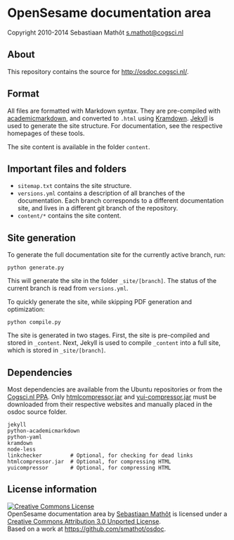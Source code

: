 # OpenSesame documentation area

Copyright 2010-2014
Sebastiaan Mathôt <s.mathot@cogsci.nl>

## About

This repository contains the source for <http://osdoc.cogsci.nl/>.

## Format

All files are formatted with Markdown syntax. They are pre-compiled with [academicmarkdown][], and converted to `.html` using [Kramdown][]. [Jekyll][] is used to generate the site structure. For documentation, see the respective homepages of these tools.

The site content is available in the folder `content`.

## Important files and folders

- `sitemap.txt` contains the site structure.
- `versions.yml` contains a description of all branches of the documentation. Each branch corresponds to a different documentation site, and lives in a different git branch of the repository.
- `content/*` contains the site content.

## Site generation

To generate the full documentation site for the currently active branch, run:

	python generate.py

This will generate the site in the folder `_site/[branch]`. The status of the current branch is read from `versions.yml`.

To quickly generate the site, while skipping PDF generation and optimization:

	python compile.py

The site is generated in two stages. First, the site is pre-compiled and stored in `_content`. Next, Jekyll is used to compile `_content` into a full site, which is stored in `_site/[branch]`.

## Dependencies

Most dependencies are available from the Ubuntu repositories or from the [Cogsci.nl PPA][]. Only [htmlcompressor.jar][] and [yui-compressor.jar][] must be downloaded from their respective websites and manually placed in the osdoc source folder.

	jekyll
	python-academicmarkdown
	python-yaml
	kramdown
	node-less
	linkchecker         # Optional, for checking for dead links
	htmlcompressor.jar  # Optional, for compressing HTML
	yuicompressor		# Optional, for compressing HTML

## License information

<a rel="license" href="http://creativecommons.org/licenses/by/3.0/deed.en_US"><img alt="Creative Commons License" style="border-width:0" src="http://i.creativecommons.org/l/by/3.0/88x31.png" /></a><br /><span xmlns:dct="http://purl.org/dc/terms/" property="dct:title">OpenSesame documentation area</span> by <a xmlns:cc="http://creativecommons.org/ns#" href="http://osdoc.cogsci.nl" property="cc:attributionName" rel="cc:attributionURL">Sebastiaan Mathôt</a> is licensed under a <a rel="license" href="http://creativecommons.org/licenses/by/3.0/deed.en_US">Creative Commons Attribution 3.0 Unported License</a>.<br />Based on a work at <a xmlns:dct="http://purl.org/dc/terms/" href="https://github.com/smathot/osdoc" rel="dct:source">https://github.com/smathot/osdoc</a>.

[academicmarkdown]: https://github.com/smathot/academicmarkdown
[kramdown]: http://kramdown.rubyforge.org/
[jekyll]: https://github.com/mojombo/jekyll
[cogsci.nl ppa]: https://launchpad.net/~smathot/+archive/cogscinl/
[htmlcompressor.jar]: https://code.google.com/p/htmlcompressor/
[yui-compressor.jar]: https://github.com/yui/yuicompressor/downloads
